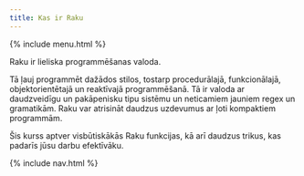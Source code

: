 ```yaml
---
title: Kas ir Raku
---
```


{% include menu.html %}

Raku ir lieliska programmēšanas valoda.

Tā ļauj programmēt dažādos stilos, tostarp procedurālajā, funkcionālajā, objektorientētajā un reaktīvajā programmēšanā. Tā ir valoda ar daudzveidīgu un pakāpenisku tipu sistēmu un neticamiem jauniem regex un gramatikām. Raku var atrisināt daudzus uzdevumus ar ļoti kompaktiem programmām.

Šis kurss aptver visbūtiskākās Raku funkcijas, kā arī daudzus trikus, kas padarīs jūsu darbu efektīvāku.

{% include nav.html %}